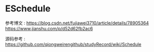 # ESchedule

参考博文 : https://blog.csdn.net/fujiawei3710/article/details/78905364
          https://www.jianshu.com/p/d52d62fb2ac6
          
源码参考 : https://github.com/qiongweirengithub/studyRecord/wiki/Schedule
